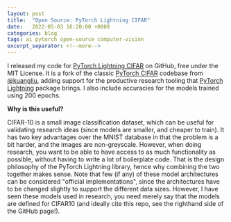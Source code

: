 ```yaml
---
layout: post
title:  "Open Source: PyTorch Lightning CIFAR"
date:   2022-05-03 16:20:00 +0000
categories: blog
tags: ai pytorch open-source computer-vision
excerpt_separator: <!--more-->
---
```


I released my code for [PyTorch Lightning CIFAR](https://github.com/Wheest/pytorch-lightning-cifar/tree/master) on GitHub, free under the MIT License.
It is a fork of the classic [PyTorch CIFAR](https://github.com/kuangliu/pytorch-cifar) codebase from [@kuangliu](https://github.com/kuangliu), adding support for the productive research tooling that [PyTorch Lightning](https://www.pytorchlightning.ai/) package brings.
I also include accuracies for the models trained using 200 epochs.

<!--more-->

**Why is this useful?**

CIFAR-10 is a small image classification dataset, which can be useful for validating research ideas (since models are smaller, and cheaper to train).
It has two key advantages over the MNIST database in that the problem is a bit harder, and the images are non-greyscale.
However, when doing research, you want to be able to have access to as much functionality as possible, without having to write a lot of boilerplate code.
That is the design philosophy of the PyTorch Lightning library, hence why combining the two together makes sense.
Note that few (if any) of these model architectures can be considered "official implementations", since the architectures have to be changed slightly to support the different data sizes.
However, I have seen these models used in research, you need merely say that the models are defined for CIFAR10 (and ideally cite this repo, see the righthand side of the GitHub page!).
